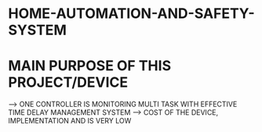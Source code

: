 # HOME-AUTOMATION-AND-SAFETY-SYSTEM

# MAIN PURPOSE OF THIS PROJECT/DEVICE 

--> ONE CONTROLLER IS MONITORING MULTI TASK WITH EFFECTIVE TIME DELAY MANAGEMENT SYSTEM
--> COST OF THE DEVICE, IMPLEMENTATION AND  IS VERY LOW 
